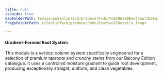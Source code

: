 ```yaml
---
title: null
isGuide: true
mapFolderPath: tsmaps/LuSenlinTech/produce/Pods/%CE%9E%20RootVaultDetails
fragsFolderPath: LuSenlinTech/produce/Pods/RootVaultDetails_frags

---
```



<!-- tsGuideRenderComment {"guide":{"id":"y1Y4gU2NZ","path":"LuSenlinTech/produce/Pods","fragmentFolderPath":"LuSenlinTech/produce/Pods/RootVaultDetails_frags"},"fragment":{"id":"y1Y4gU2NZ","topLevelMapKey":"xsb4l200p2","mapKeyChain":"xsb4l200p2","guideID":"y1Y4gU2Xt","guidePath":"c:/GitHub/MuddySpud/MuddySpud.github.io/tsmaps/LuSenlinTech/produce/Pods/RootVaultDetails.tspod","chartKey":"xsb4l200p2","isLeaf":false,"options":[{"id":"y1Y4gg0yb","option":"How it works","order":1,"isAncillary":true},{"id":"y1Y4h6088","option":"The science behind it","order":2,"isAncillary":true},{"id":"y1Y4hU1oB","option":"The technology","order":3,"isAncillary":true}]}} -->

#### Gradient-Formed Root System

This module is a vertical column system specifically engineered for a selection of premium taproots and crunchy stems from our Balcony Edition catalogue. It uses a controlled moisture gradient to guide root development, producing exceptionally straight, uniform, and clean vegetables.

